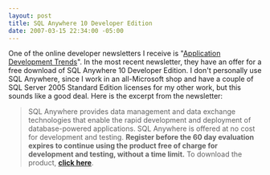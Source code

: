 ```yaml
---
layout: post
title: SQL Anywhere 10 Developer Edition
date: 2007-03-15 22:34:00 -05:00
---
```


One of the online developer newsletters I receive is "[Application Development Trends](http://adtmag.com/)". In the most recent newsletter, they have an offer for a free download of SQL Anywhere 10 Developer Edition. I don't personally use SQL Anywhere, since I work in an all-Microsoft shop and have a couple of SQL Server 2005 Standard Edition licenses for my other work, but this sounds like a good deal. Here is the excerpt from the newsletter:

> SQL Anywhere provides data management and data exchange technologies that enable the rapid development and deployment of database-powered applications. SQL Anywhere is offered at no cost for development and testing. **Register before the 60 day evaluation expires to continue using the product free of charge for development and testing, without a time limit.** To download the product, [**click here**](http://www.1105info.com/qoeiemi_sdchxlcx.html).
